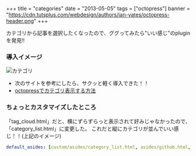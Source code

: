 +++
title = "categories"
date = "2013-05-05"
tags = ["octopress"]
banner = "https://cdn.tutsplus.com/webdesign/authors/ian-yates/octopress-header.png"
+++

カテゴリから記事を選択したくなったので、ググってみたら"いい感じ"のpluginを発見!!

<!--more-->

### 導入イメージ

![カテゴリ](/images/categories.png)

- 次のサイトを参考にしたら、サクッと軽く導入できた！！
- [octopressでカテゴリ表示する方法](http://qiita.com/items/944db11e257782749270)


### ちょっとカスタマイズしたところ

「tag_cloud.html」だと、横にずらずらっと表示されて好みじゃなかったので、「category_list.html」に変更した。
これだと縦にカテゴリが並んでいい感じ！！(上記のイメージ)

```ruby:_config.yml
default_asides: [custom/asides/category_list.html, asides/github.html, asides/googleplus.html]
```
